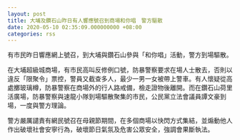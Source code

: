 ```yaml
---
layout: post
title: 大埔及鑽石山昨日有人響應號召到商場和你唱　警方驅散
date: 2020-05-10 02:35:09.000000000 +08:00
categories: rss
---
```


有市民昨日響應網上號召，到大埔與鑽石山參與「和你唱」活動，警方到場驅散。

在大埔超級城商場，有市民高叫反修例口號，防暴警察要求在場人士散去，否則以違反「限聚令」票控，警員又截查多人，最少一男一女被帶上警車。有人懷疑從高處擲玻璃樽，防暴警察在商場外的行人路戒備，檢走證物後離開。而在鑽石山荷里活廣場，防暴警察與速龍小隊到場驅散聚集的市民，公民黨立法會議員譚文豪到場，一度與警方理論。

警方嚴厲譴責有網民號召在母親節期間，在多個商場以快閃方式集結，並煽動他人作出破壞社會安寧行為，破壞節日氣氛及危害公眾安全，強調會果斷執法。
